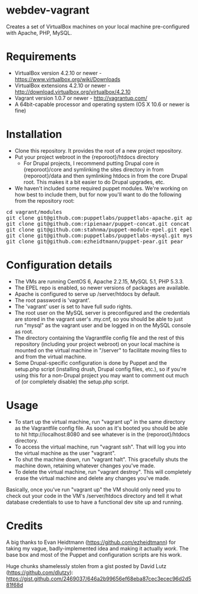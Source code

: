 webdev-vagrant
==============

Creates a set of VirtualBox machines on your local machine pre-configured with Apache, PHP, MySQL.

Requirements
==============

* VirtualBox version 4.2.10 or newer - https://www.virtualbox.org/wiki/Downloads
* VirtualBox extensions 4.2.10 or newer - http://download.virtualbox.org/virtualbox/4.2.10
* Vagrant version 1.0.7 or newer - http://vagrantup.com/
* A 64bit-capable processor and operating system (OS X 10.6 or newer is fine)

Installation
=============

* Clone this repository.  It provides the root of a new project repository.
* Put your project webroot in the {reporoot}/htdocs directory
  * For Drupal projects, I recommend putting Drupal core in {reporoot}/core and symlinking the sites directory in from {reporoot}/data and then symlinking htdocs in from the core Drupal root.  This makes it a bit easier to do Drupal upgrades, etc.
* We haven't included some required puppet modules.  We're working on how best to include them, but for now you'll want to do the following from the repository root:
<pre>
cd vagrant/modules
git clone git@github.com:puppetlabs/puppetlabs-apache.git apache
git clone git@github.com:ripienaar/puppet-concat.git concat
git clone git@github.com:stahnma/puppet-module-epel.git epel
git clone git@github.com:puppetlabs/puppetlabs-mysql.git mysql
git clone git@github.com:ezheidtmann/puppet-pear.git pear
</pre>

Configuration details
==============

* The VMs are running CentOS 6, Apache 2.2.15, MySQL 5.1, PHP 5.3.3.
* The EPEL repo is enabled, so newer versions of packages are available.
* Apache is configured to serve up /server/htdocs by default.
* The root password is 'vagrant'.
* The 'vagrant' user is set to have full sudo rights.
* The root user on the MySQL server is preconfigured and the credentials are stored in the vagrant user's .my.cnf, so you should be able to just run "mysql" as the vagrant user and be logged in on the MySQL console as root.
* The directory containing the Vagrantfile config file and the rest of this repository (including your project webroot) on your local machine is mounted on the virtual machine in "/server" to facilitate moving files to and from the virtual machine.
*  Some Drupal-specific configuration is done by Puppet and the setup.php script (installing drush, Drupal config files, etc.), so if you're using this for a non-Drupal project you may want to comment out much  of (or completely disable) the setup.php script.

Usage
==============

* To start up the virtual machine, run "vagrant up" in the same directory as the Vagrantfile config file. As soon as it's booted you should be able to hit http://localhost:8080 and see whatever is in the {reporoot}/htdocs directory.
* To access the virtual machine, run "vagrant ssh".  That will log you into the virtual machine as the user "vagrant".
* To shut the machine down, run "vagrant halt".  This gracefully shuts the machine down, retaining whatever changes you've made.
* To delete the virtual machine, run "vagrant destroy".  This will completely erase the virtual machine and delete any changes you've made.

Basically, once you've run "vagrant up" the VM should only need you to check out your code in the VM's /server/htdocs directory and tell it what database credentials to use to have a functional dev site up and running.

Credits
==============
A big thanks to Evan Heidtmann (https://github.com/ezheidtmann) for taking my vague, badly-implemented idea and making it actually *work*.  The base box and most of the Puppet and configuration scripts are his work.

Huge chunks shamelessly stolen from a gist posted by David Lutz (https://github.com/dlutzy): https://gist.github.com/2469037/646a2b99656ef68eba87cec3ecec96d2d581f68d
